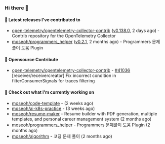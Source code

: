 ### Hi there 👋

#### 🚀 Latest releases I've contributed to

- [open-telemetry/opentelemetry-collector-contrib](https://github.com/open-telemetry/opentelemetry-collector-contrib) ([v0.138.0](https://github.com/open-telemetry/opentelemetry-collector-contrib/releases/tag/v0.138.0), 2 days ago) - Contrib repository for the OpenTelemetry Collector
- [moseoh/programmers_helper](https://github.com/moseoh/programmers_helper) ([v0.2.1](https://github.com/moseoh/programmers_helper/releases/tag/v0.2.1), 2 months ago) - Programmers 문제풀이 도움 Plugin

#### 🎉 Opensource Contribute

- [open-telemetry/opentelemetry-collector-contrib](https://github.com/open-telemetry/opentelemetry-collector-contrib) - [#41036](https://github.com/open-telemetry/opentelemetry-collector-contrib/pull/41036) [receiver/receivercreator] Fix incorrect condition in filterConsumerSignals for traces filtering

#### 👷 Check out what I'm currently working on

- [moseoh/code-template](https://github.com/moseoh/code-template) -  (2 weeks ago)
- [moseoh/ai-k8s-practice](https://github.com/moseoh/ai-k8s-practice) -  (3 weeks ago)
- [moseoh/resume-maker](https://github.com/moseoh/resume-maker) - Resume builder with PDF generation, multiple templates, and personal career management system (2 months ago)
- [moseoh/programmers_helper](https://github.com/moseoh/programmers_helper) - Programmers 문제풀이 도움 Plugin (2 months ago)
- [moseoh/algorithm](https://github.com/moseoh/algorithm) - 코딩 문제 풀이 (2 months ago)
